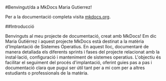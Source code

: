 #Benvingut/da a MkDocs Maria Gutierrez!

Per a la documentació completa visita [mkdocs.org](https://www.mkdocs.org).

##Introducció

Benvinguts al meu projecte de documentació, creat amb MkDocs! Em dic Maria Gutiérrez i aquest projecte MkDocs està destinat a la matèria d'Implantació de Sistemes Operatius. En aquest lloc, documentaré de manera detallada els diferents sprints i fases del projecte relacionat amb la instal·lació, configuració i manteniment de sistemes operatius. L'objectiu és facilitar el seguiment del procés d'implantació, oferint guies pas a pas i documentació clara que pugui ser útil tant per a mi com per a altres estudiants o professionals de la matèria.
